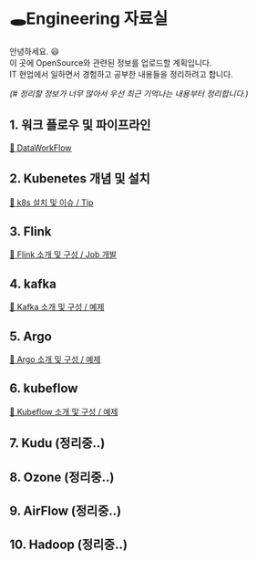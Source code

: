 # :hole:Engineering 자료실
안녕하세요. :smiley: <br> 
이 곳에 OpenSource와 관련된 정보를 업로드할 계획입니다. <br>
IT 현업에서 일하면서 경험하고 공부한 내용들을 정리하려고 합니다. <br>

*(# 정리할 정보가 너무 많아서 우선 최근 기억나는 내용부터 정리합니다.)*

## 1. 워크 플로우 및 파이프라인
[:clown_face: DataWorkFlow](./Etc/DataWorkFlow.md)
## 2. Kubenetes 개념 및 설치
[:clown_face: k8s 설치 및 이슈 / Tip](./Kubernetes/README.md)
## 3. Flink
[:clown_face: Flink 소개 및 구성 / Job 개발](./Flink/README.md)
## 4. kafka
[:clown_face: Kafka 소개 및 구성 / 예제](./Kafka/README.md)
## 5. Argo
[:clown_face: Argo 소개 및 구성 / 예제](./Argo/README.md)
## 6. kubeflow
[:clown_face: Kubeflow 소개 및 구성 / 예제](./Kubeflow/README.md)
## 7. Kudu (정리중..)
## 8. Ozone (정리중..)
## 9. AirFlow (정리중..)
## 10. Hadoop (정리중..)
